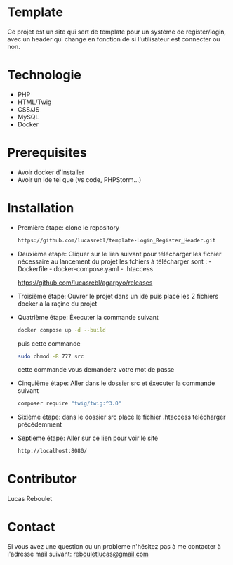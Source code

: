 # Template

Ce projet est un site qui sert de template pour un système de register/login,
avec un header qui change en fonction de si l'utilisateur est connecter ou non.

# Technologie

  - PHP
  - HTML/Twig
  - CSS/JS
  - MySQL
  - Docker

# Prerequisites

  - Avoir docker d'installer
  - Avoir un ide tel que (vs code, PHPStorm...)

# Installation

  - Première étape: clone le repository
    ```bash
    https://github.com/lucasrebl/template-Login_Register_Header.git
    ```

  - Deuxième étape: Cliquer sur le lien suivant pour télécharger les fichier nécessaire au lancement du projet
      les fchiers à télécharger sont :
        - Dockerfile
        - docker-compose.yaml
        - .htaccess
    
      https://github.com/lucasrebl/agarpyo/releases

  - Troisième étape: Ouvrer le projet dans un ide puis placé les 2 fichiers docker à la raçine du projet

  - Quatrième étape: Éxecuter la commande suivant
    ```bash
    docker compose up -d --build
    ```

    puis cette commande
    ```bash
    sudo chmod -R 777 src
    ```
    cette commande vous demanderz votre mot de passe

  - Cinquième étape: Aller dans le dossier src et éxecuter la commande suivant
    ```bash
    composer require "twig/twig:^3.0"
    ```
   
  - Sixième étape: dans le dossier src placé le fichier .htaccess télécharger précédemment 
    
  - Septième étape: Aller sur ce lien pour voir le site
    ```bash
    http://localhost:8080/
    ```

# Contributor

Lucas Reboulet

# Contact

Si vous avez une question ou un probleme n'hésitez pas à me contacter à l'adresse mail suivant: rebouletlucas@gmail.com
